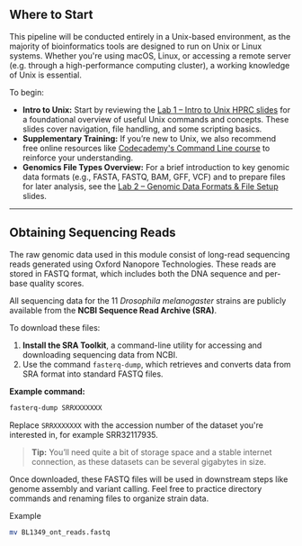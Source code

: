 
##  Where to Start

This pipeline will be conducted entirely in a Unix-based environment, as the majority of bioinformatics tools are designed to run on Unix or Linux systems. Whether you're using macOS, Linux, or accessing a remote server (e.g. through a high-performance computing cluster), a working knowledge of Unix is essential.

To begin:

*  **Intro to Unix:** Start by reviewing the [Lab 1 – Intro to Unix HPRC slides](#) for a foundational overview of useful Unix commands and concepts. These slides cover navigation, file handling, and some scripting basics.
*  **Supplementary Training:** If you’re new to Unix, we also recommend free online resources like [Codecademy's Command Line course](https://www.codecademy.com/learn/learn-the-command-line) to reinforce your understanding.
*  **Genomics File Types Overview:** For a brief introduction to key genomic data formats (e.g., FASTA, FASTQ, BAM, GFF, VCF) and to prepare files for later analysis, see the [Lab 2 – Genomic Data Formats & File Setup](#) slides.

---

## Obtaining Sequencing Reads

The raw genomic data used in this module consist of long-read sequencing reads generated using Oxford Nanopore Technologies. These reads are stored in FASTQ format, which includes both the DNA sequence and per-base quality scores.

All sequencing data for the 11 *Drosophila melanogaster* strains are publicly available from the **NCBI Sequence Read Archive (SRA)**.

To download these files:

1. **Install the SRA Toolkit**, a command-line utility for accessing and downloading sequencing data from NCBI.
2. Use the command `fasterq-dump`, which retrieves and converts data from SRA format into standard FASTQ files.

**Example command:**

```bash
fasterq-dump SRRXXXXXXX
```

Replace `SRRXXXXXXX` with the accession number of the dataset you're interested in, for example SRR32117935.

> **Tip:** You’ll need quite a bit of storage space and a stable internet connection, as these datasets can be several gigabytes in size.

Once downloaded, these FASTQ files will be used in downstream steps like genome assembly and variant calling. Feel free to practice directory commands and renaming files to organize strain data.

Example
```bash
mv BL1349_ont_reads.fastq
```
